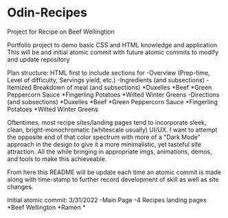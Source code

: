 # Odin-Recipes
Project for Recipe on Beef Wellingtion

Portfolio project to demo basic CSS and HTML knowledge and application
This will be and initial atomic commit with future atomic commits to modify and update repository

Plan structure:
HTML first to include sections for
-Overview (Prep-time, Level of difficulty, Servings yield, etc.)
-Ingredients (and subsections)
-Itemized Breakdown of meal (and subsections)
    *Duxelles
    *Beef
    *Green Peppercorn Sauce
    *Fingerling Potatoes
    *Wilted Winter Greens
-Directions (and subsections)
    *Duxelles
    *Beef
    *Green Peppercorn Sauce
    *Fingerling Potatoes
    *Wilted Winter Greens

Oftentimes, most recipe sites/landing pages tend to incorporate sleek, clean, bright-monochromatic (whitescale usually) UI/UX. I want to attempt the opposite end of that color spectrum with more of a "Dark Mode" approach in the design to give it a more minimalistic, yet tasteful site attraction. All the while bringing in appropriate imgs, animations, demos, and tools to make this achieveable.

From here this README will be update each time an atomic commit is made along with time-stamp to further record development of skill as well as site changes.

Initial atomic commit: 3/31/2022
-Main Page
-4 Recipes landing pages
    *Beef Wellington
    *Ramen
    *

